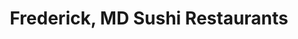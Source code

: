 ---
layout: city
title: Frederick, MD Sushi Restaurants
permalink: /maryland/frederick/
stateAbbr: MD
stateName: Maryland
cityName: Frederick
---